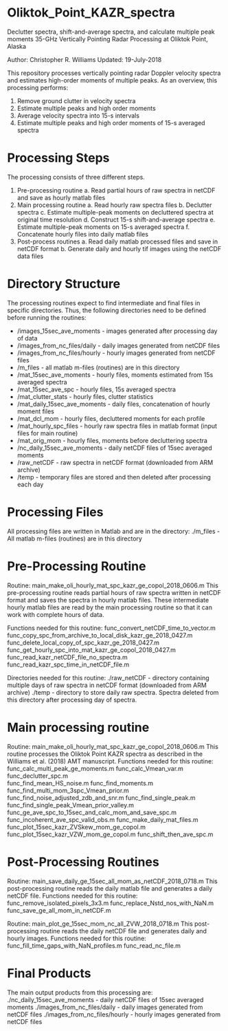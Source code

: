 # Oliktok_Point_KAZR_spectra
Declutter spectra, shift-and-average spectra, and calculate multiple peak moments
35-GHz Vertically Pointing Radar Processing at Oliktok Point, Alaska 

Author: 	Christopher R. Williams
Updated: 	19-July-2018

This repository processes vertically pointing radar Doppler velocity spectra and estimates high-order moments of multiple peaks. As an overview, this processing performs:
  1.	Remove ground clutter in velocity spectra
  2.	Estimate multiple peaks and high order moments
  3.	Average velocity spectra into 15-s intervals
  4.	Estimate multiple peaks and high order moments of 15-s averaged spectra 
  
# Processing Steps
The processing consists of three different steps.
  1.	Pre-processing routine
  a. Read partial hours of raw spectra in netCDF and save as hourly matlab files
  2.	Main processing routine 
  a. Read hourly raw spectra files
    	b. Declutter spectra
    	c. Estimate multiple-peak moments on decluttered spectra at original time resolution
    	d. Construct 15-s shift-and-average spectra
    	e. Estimate multiple-peak moments on 15-s averaged spectra
    	f. Concatenate hourly files into daily matlab files
  3.	Post-process routines
    	a. Read daily matlab processed files and save in netCDF format
    	b. Generate daily and hourly tif images using the netCDF data files

# Directory Structure

The processing routines expect to find intermediate and final files in specific directories. Thus, the following directories need to be defined before running the routines: 

- /images_15sec_ave_moments 	- images generated after processing day of data
- /images_from_nc_files/daily 	- daily images generated from netCDF files
- /images_from_nc_files/hourly	- hourly images generated from netCDF files
- /m_files 			- all matlab m-files (routines) are in this directory
- /mat_15sec_ave_moments  	- hourly files, moments estimated from 15s averaged spectra
- /mat_15sec_ave_spc 		- hourly files, 15s averaged spectra
- /mat_clutter_stats 		- hourly files, clutter statistics
- /mat_daily_15sec_ave_moments 	- daily files, concatenation of hourly moment files
- /mat_dcl_mom 		- hourly files, decluttered moments for each profile
- /mat_hourly_spc_files 	- hourly raw spectra files in matlab format (input files for main routine)
- /mat_orig_mom 		- hourly files, moments before decluttering spectra
- /nc_daily_15sec_ave_moments 	- daily netCDF files of 15sec averaged moments
- /raw_netCDF 		- raw spectra in netCDF format (downloaded from ARM archive)
- /temp	- temporary files are stored and then deleted after processing each day

# Processing Files

All processing files are written in Matlab and are in the directory:
	./m_files 			- All matlab m-files (routines) are in this directory

# Pre-Processing Routine

Routine: main_make_oli_hourly_mat_spc_kazr_ge_copol_2018_0606.m
This pre-processing routine reads partial hours of raw spectra written in netCDF format and saves the spectra in hourly matlab files. These intermediate hourly matlab files are read by the main processing routine so that it can work with complete hours of data. 

Functions needed for this routine:
  func_convert_netCDF_time_to_vector.m
  func_copy_spc_from_archive_to_local_disk_kazr_ge_2018_0427.m
  func_delete_local_copy_of_spc_kazr_ge_2018_0427.m
  func_get_hourly_spc_into_mat_kazr_ge_copol_2018_0427.m
  func_read_kazr_netCDF_file_no_spectra.m
  func_read_kazr_spc_time_in_netCDF_file.m

Directories needed for this routine:
  ./raw_netCDF 	- directory containing multiple days of raw spectra in netCDF format (downloaded from ARM archive)
  ./temp	- directory to store daily raw spectra. Spectra deleted from this directory after processing day of spectra.

# Main processing routine

Routine: main_make_oli_hourly_mat_spc_kazr_ge_copol_2018_0606.m
This routine processes the Oliktok Point KAZR spectra as described in the Williams et al. (2018) AMT manuscript.
Functions needed for this routine:
	func_calc_multi_peak_ge_moments.m
	func_calc_Vmean_var.m
	func_declutter_spc.m 	
	func_find_mean_HS_noise.m
	func_find_moments.m
	func_find_multi_mom_3spc_Vmean_prior.m
	func_find_noise_adjusted_zdb_and_snr.m
	func_find_single_peak.m
	func_find_single_peak_Vmean_prior_valley.m
	func_ge_ave_spc_to_15sec_and_calc_mom_and_save_spc.m
	func_incoherent_ave_spc_valid_obs.m
	func_make_daily_mat_files.m
	func_plot_15sec_kazr_ZVSkew_mom_ge_copol.m
	func_plot_15sec_kazr_VZW_mom_ge_copol.m
	func_shift_then_ave_spc.m

# Post-Processing Routines

Routine: main_save_daily_ge_15sec_all_mom_as_netCDF_2018_0718.m
This post-processing routine reads the daily matlab file and generates a daily netCDF file. 
Functions needed for this routine:
  func_remove_isolated_pixels_3x3.m
  func_replace_Nstd_nos_with_NaN.m
  func_save_ge_all_mom_in_netCDF.m

Routine: main_plot_ge_15sec_mom_nc_all_ZVW_2018_0718.m
This post-processing routine reads the daily netCDF file and generates daily and hourly images. 
Functions needed for this routine:
  func_fill_time_gaps_with_NaN_profiles.m
  func_read_nc_file.m

# Final Products
The main output products from this processing are:
	./nc_daily_15sec_ave_moments 	- daily netCDF files of 15sec averaged moments
	./images_from_nc_files/daily 		- daily images generated from netCDF files
	./images_from_nc_files/hourly		- hourly images generated from netCDF files

